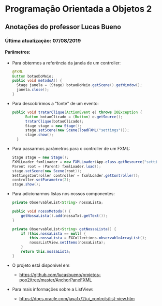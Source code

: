 # **Programação** Orientada a Objetos 2

## Anotações do professor Lucas Bueno

### Última atualização: 07/08/2019

#### Parâmetros:

- Para obtermos a referência da janela de um controller:

  ```java
  @FXML
  Button botaoDoMeio;
  public void metodoA() {
  	Stage janela = (Stage) botaoDoMeio.getScene().getWindow();
  	janela.close();
  }
  ```

- Para descobrirmos a "fonte" de um evento:
  ```java
  public void tratarClique(ActionEvent e) throws IOException {
		Button botaoClicado = (Button) e.getSource();
		tratarClique(botaoClicado);
		Stage stage = new Stage();
		stage.setScene(new Scene(loadFXML("settings")));
		stage.show();
	}
  ```
  
- Para passarmos parâmetros para o controller de um FXML:
  ```java
  Stage stage = new Stage();
  FXMLLoader fxmlLoader = new FXMLLoader(App.class.getResource("settings.fxml"));
  Parent root = (Parent) fxmlLoader.load();
  stage.setScene(new Scene(root));
  SettingsController controller = fxmlLoader.getController();
  controller.setParametro(2);
  stage.show();
  ```

- Para adicionarmos listas nos nossos componentes:
  ```java
  private ObservableList<String> nossaLista;
  
  public void nossoMetodo() {
      getNossaLista().add(nossaTxt.getText());
  }
  
  private ObservableList<String> getNossaLista() {
      if (this.nossaLista == null) {
          this.nossaLista = FXCollections.observableArrayList();
          nossaListView.setItems(nossaLista);
      }
      return this.nossaLista;
  }
  ```
  
- O projeto está disponível em:

  - https://github.com/lucasbueno/projetos-poo2/tree/master/AnchorPaneFXML
  
- Para mais informações sobre a ListView:

    - https://docs.oracle.com/javafx/2/ui_controls/list-view.htm